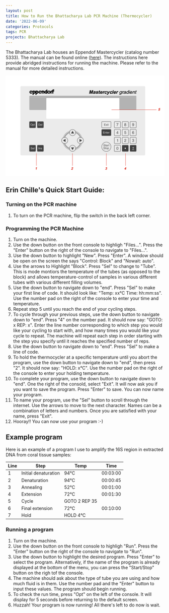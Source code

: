 ```yaml
---
layout: post
title: How to Run the Bhattacharya Lab PCR Machine (Thermocycler)
date: '2022-06-09'
categories: Protocols
tags: PCR
projects: Bhattacharya Lab
---
```


The Bhattacharya Lab houses an Eppendof Mastercycler (catalog number 5333). The manual can be found online ([here](http://www.biology.ualberta.ca/facilities/MBSU/uploads/services_pdf/mastercycler_gradient%5B1%5D.pdf)). The instructions here provide abridged instructions for running the machine. Please refer to the manual for more detailed instructions.

![thermocycler](https://raw.githubusercontent.com/echille/E.-Chille-Open-Lab-Notebook/master/images/Thermocycler.png)

## Erin Chille's Quick Start Guide:

### Turning on the PCR machine

1. To turn on the PCR machine, flip the switch in the back left corner.

### Programming the PCR Machine

1. Turn on the machine.  
2. Use the down button on the front console to highligh "Files...". Press the "Enter" button on the right of the console to navigate to "Files...".  
3. Use the down button to highlight "New". Press "Enter". A window should be open on the screen the says "Control: Block" and "Nowait: auto".  
4. Use the arrows to Highlight "Block". Press "Sel" to change to "Tube". This is mode montiors the temperature of the tubes (as opposed to the block) and allows temperature-control of  samples in various different tubes with various different filling volumes.  
5. Use the down button to navigate down to "end". Press "Sel" to make your first line of code. It should look like: "Temp: xx°C Time: hh:mm:ss". Use the number pad on the right of the console to enter your time and temperature.  
6. Repeat step 5 until you reach the end of your cycling steps.  
7. To cycle through your previous steps, use the down button to navigate down to "end". Press "4" on the number pad. It should now say: "GOTO:  x REP: x". Enter the line number corresponding to which step you would like your cycling to start with, and how many times you would like your cycle to repeat. The machine will repeat each step in order starting with the step you specify until it reaches the specified number of reps.  
8. Use the down button to navigate down to "end". Press "Sel" to make a line of code.
9. To hold the thermocycler at a specific temperature until you abort the program, use the down button to navigate down to "end", then press "2". It should now say: "HOLD: x°C".  Use the number pad on the right of the console to enter your holding temperature.  
10. To complete your program, use the down button to navigate down to "end". One the right of the consold, select "Exit". It will now ask you if you want to save the program. Press "Enter" to save. You can now name your program.
11. To name your program, use the "Sel" button to scroll through the internet. Use the arrows to move to the next character. Names can be a combination of letters and numbers. Once you are satisfied with your name, press "Exit".
12. Hooray!! You can now use your program :-)

## Example program

Here is an example of a program I use to amplify the 16S region in extracted DNA from coral tissue samples:

| Line | Step | Temp | Time |  
| --- | --- | --- | --- |  
| 1 | Initial denaturation | 94°C | 00:03:00 |  
| 2 | Denaturation | 94°C | 00:00:45 |  
| 3 | Annealing | 52°C | 00:01:00 |  
| 4 | Extension | 72°C | 00:01:30 |  
| 5 | Cycle | GOTO 2 REP 35 |  
| 6 | Final extension | 72°C | 00:10:00 |  
| 7 | Hold | HOLD 4°C |

### Running a program

1. Turn on the machine.  
2. Use the down button on the front console to highligh "Run". Press the "Enter" button on the right of the console to navigate to "Run".  
3. Use the down button to highlight the desired program. Press "Enter" to select the program. Alternatively, if the name of the program is already displayed at the bottom of the menu, you can press the "Start/Stop" button on the righ tof the console.  
4. The machine should ask about the type of tube you are using and how much fluid is in them. Use the number pad and the "Enter" button to input these values. The program should begin running.
5. To check the run time, press "Opt" on the left of the console. It will display for 5 seconds before returning to the default screen.  
6. Huzzah! Your program is now running! All there's left to do now is wait.

